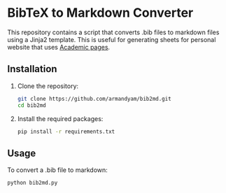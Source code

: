 # BibTeX to Markdown Converter

This repository contains a script that converts .bib files to markdown files using a Jinja2 template. This is useful
for generating sheets for personal website that uses [Academic pages](https://github.com/academicpages/academicpages.github.io).

## Installation

1. Clone the repository:
    ```bash
    git clone https://github.com/armandyam/bib2md.git
    cd bib2md
    ```

2. Install the required packages:
    ```bash
    pip install -r requirements.txt
    ```

## Usage

To convert a .bib file to markdown:

```bash
python bib2md.py
```